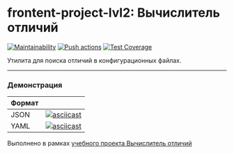 # frontent-project-lvl2: Вычислитель отличий

[![Maintainability](https://api.codeclimate.com/v1/badges/0252d61fc158cc046f34/maintainability)](https://codeclimate.com/github/Melchukova/frontend-project-lvl2/maintainability)
[![Push actions](https://github.com/Melchukova/frontend-project-lvl2/workflows/Push-actions/badge.svg)](https://github.com/Melchukova/frontend-project-lvl2/actions)
[![Test Coverage](https://api.codeclimate.com/v1/badges/0252d61fc158cc046f34/test_coverage)](https://codeclimate.com/github/Melchukova/frontend-project-lvl2/test_coverage)

Утилита для поиска отличий в конфигурационных файлах.
____
### Демонстрация
| Формат | |
|----|----|
| JSON | [![asciicast](https://asciinema.org/a/85TVIpd7p7ZOO1GGuSVZrRWYD.png)](https://asciinema.org/a/85TVIpd7p7ZOO1GGuSVZrRWYD) |
| YAML | [![asciicast](https://asciinema.org/a/NdX6FHo7rFS0qy44nlHgRVuli.png)](https://asciinema.org/a/NdX6FHo7rFS0qy44nlHgRVuli) |


Выполнено в рамках [учебного проекта Вычислитель отличий](https://ru.hexlet.io/professions/frontend/projects/46)
